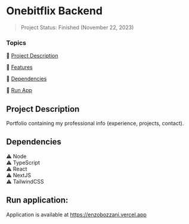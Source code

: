 <h1>Onebitflix Backend</h1>

> Project Status: Finished (November 22, 2023)

### Topics

:small_blue_diamond: [Project Description](#project-description)

:small_blue_diamond: [Features](#features)

:small_blue_diamond: [Dependencies](#dependencies)

:small_blue_diamond: [Run App](#run-application)

## Project Description

<p align="justify">
   Portfolio containing my professional info (experience, projects, contact).
</p>

## Dependencies

:warning: Node
<br>
:warning: TypeScript
<br>
:warning: React
<br>
:warning: NextJS
<br>
:warning: TailwindCSS

## Run application:

Application is available at <a href='https://enzobozzani.vercel.app'>https://enzobozzani.vercel.app</a>
